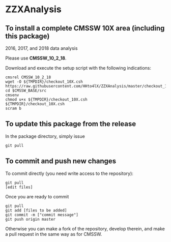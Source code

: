 ZZXAnalysis
==========

To install a complete CMSSW 10X area (including this package)
------------------------------
2016, 2017, and 2018 data analysis

Please use **CMSSW_10_2_18**. 

Download and execute the setup script with the following indications:
```
cmsrel CMSSW_10_2_18
wget -O ${TMPDIR}/checkout_10X.csh https://raw.githubusercontent.com/HHto4lX/ZZXAnalysis/master/checkout_10X.csh
cd $CMSSW_BASE/src
cmsenv
chmod u+x ${TMPDIR}/checkout_10X.csh
${TMPDIR}/checkout_10X.csh
scram b
```



To update this package from the release
------------------------------------------
In the package directory, simply issue
```
git pull
```

To commit and push new changes
------------------------------
To commit directly (you need write access to the repository):
```
git pull
[edit files]
```
Once you are ready to commit
```
git pull
git add [files to be added]
git commit -m ["commit message"]
git push origin master
```

Otherwise you can make a fork of the repository, develop therein, and make a pull request in the same way as for CMSSW.


